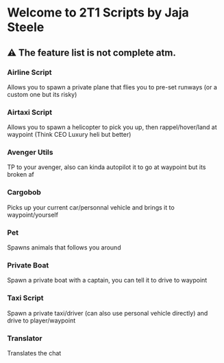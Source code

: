 # Welcome to 2T1 Scripts by Jaja Steele

## :warning: The feature list is not complete atm.

### Airline Script 
Allows you to spawn a private plane that flies you to pre-set runways (or a custom one but its risky)

### Airtaxi Script 
Allows you to spawn a helicopter to pick you up, then rappel/hover/land at waypoint (Think CEO Luxury heli but better)

### Avenger Utils 
TP to your avenger, also can kinda autopilot it to go at waypoint but its broken af

### Cargobob 
Picks up your current car/personnal vehicle and brings it to waypoint/yourself

### Pet 
Spawns animals that follows you around

### Private Boat 
Spawn a private boat with a captain, you can tell it to drive to waypoint

### Taxi Script 
Spawn a private taxi/driver (can also use personal vehicle directly) and drive to player/waypoint

### Translator
Translates the chat

